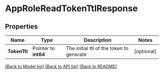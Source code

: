 # AppRoleReadTokenTtlResponse


## Properties

Name | Type | Description | Notes
------------ | ------------- | ------------- | -------------
**TokenTtl** | Pointer to **int64** | The initial ttl of the token to generate | [optional] 





[[Back to Model list]](../README.md#documentation-for-models) [[Back to API list]](../README.md#documentation-for-api-endpoints) [[Back to README]](../README.md)


